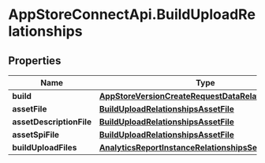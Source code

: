 # AppStoreConnectApi.BuildUploadRelationships

## Properties

Name | Type | Description | Notes
------------ | ------------- | ------------- | -------------
**build** | [**AppStoreVersionCreateRequestDataRelationshipsBuild**](AppStoreVersionCreateRequestDataRelationshipsBuild.md) |  | [optional] 
**assetFile** | [**BuildUploadRelationshipsAssetFile**](BuildUploadRelationshipsAssetFile.md) |  | [optional] 
**assetDescriptionFile** | [**BuildUploadRelationshipsAssetFile**](BuildUploadRelationshipsAssetFile.md) |  | [optional] 
**assetSpiFile** | [**BuildUploadRelationshipsAssetFile**](BuildUploadRelationshipsAssetFile.md) |  | [optional] 
**buildUploadFiles** | [**AnalyticsReportInstanceRelationshipsSegments**](AnalyticsReportInstanceRelationshipsSegments.md) |  | [optional] 



